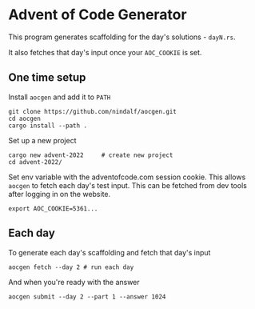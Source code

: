 # Advent of Code Generator

This program generates scaffolding for the day's solutions - `dayN.rs`.

It also fetches that day's input once your `AOC_COOKIE` is set.

## One time setup 

Install `aocgen` and add it to `PATH`

```
git clone https://github.com/nindalf/aocgen.git
cd aocgen
cargo install --path .
```

Set up a new project

```
cargo new advent-2022     # create new project
cd advent-2022/
```

Set env variable with the adventofcode.com session cookie. This allows `aocgen` to fetch each day's test input. This can be fetched from dev tools after logging in on the website.

```
export AOC_COOKIE=5361...
```
 
 ## Each day

To generate each day's scaffolding and fetch that day's input

```
aocgen fetch --day 2 # run each day
```

And when you're ready with the answer

```
aocgen submit --day 2 --part 1 --answer 1024
```
